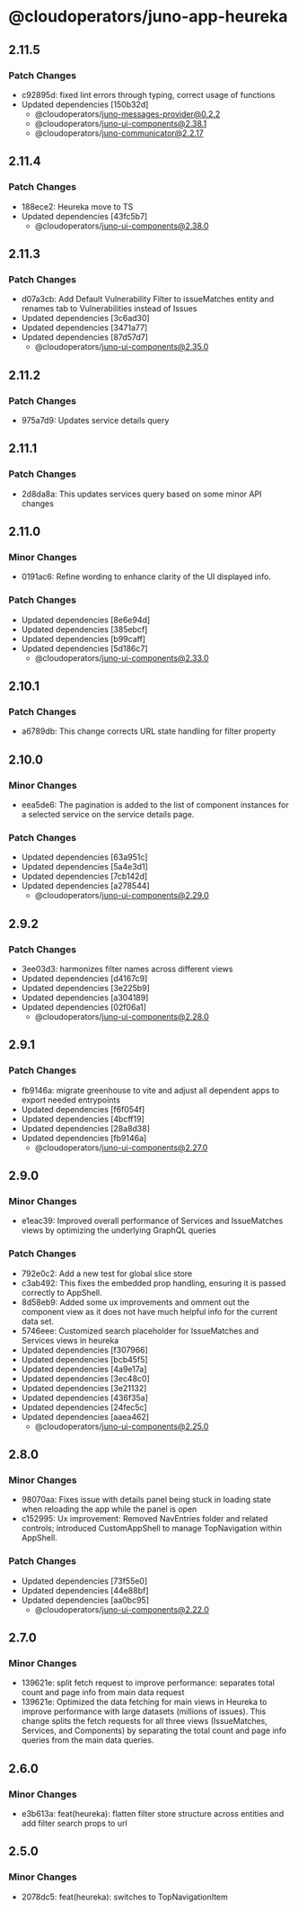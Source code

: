 # @cloudoperators/juno-app-heureka

## 2.11.5

### Patch Changes

- c92895d: fixed lint errors through typing, correct usage of functions
- Updated dependencies [150b32d]
  - @cloudoperators/juno-messages-provider@0.2.2
  - @cloudoperators/juno-ui-components@2.38.1
  - @cloudoperators/juno-communicator@2.2.17

## 2.11.4

### Patch Changes

- 188ece2: Heureka move to TS
- Updated dependencies [43fc5b7]
  - @cloudoperators/juno-ui-components@2.38.0

## 2.11.3

### Patch Changes

- d07a3cb: Add Default Vulnerability Filter to issueMatches entity and renames tab to Vulnerabilities instead of Issues
- Updated dependencies [3c6ad30]
- Updated dependencies [3471a77]
- Updated dependencies [87d57d7]
  - @cloudoperators/juno-ui-components@2.35.0

## 2.11.2

### Patch Changes

- 975a7d9: Updates service details query

## 2.11.1

### Patch Changes

- 2d8da8a: This updates services query based on some minor API changes

## 2.11.0

### Minor Changes

- 0191ac6: Refine wording to enhance clarity of the UI displayed info.

### Patch Changes

- Updated dependencies [8e6e94d]
- Updated dependencies [385ebcf]
- Updated dependencies [b99caff]
- Updated dependencies [5d186c7]
  - @cloudoperators/juno-ui-components@2.33.0

## 2.10.1

### Patch Changes

- a6789db: This change corrects URL state handling for filter property

## 2.10.0

### Minor Changes

- eea5de6: The pagination is added to the list of component instances for a selected service on the service details page.

### Patch Changes

- Updated dependencies [63a951c]
- Updated dependencies [5a4e3d1]
- Updated dependencies [7cb142d]
- Updated dependencies [a278544]
  - @cloudoperators/juno-ui-components@2.29.0

## 2.9.2

### Patch Changes

- 3ee03d3: harmonizes filter names across different views
- Updated dependencies [d4167c9]
- Updated dependencies [3e225b9]
- Updated dependencies [a304189]
- Updated dependencies [02f06a1]
  - @cloudoperators/juno-ui-components@2.28.0

## 2.9.1

### Patch Changes

- fb9146a: migrate greenhouse to vite and adjust all dependent apps to export needed entrypoints
- Updated dependencies [f6f054f]
- Updated dependencies [4bcff19]
- Updated dependencies [28a8d38]
- Updated dependencies [fb9146a]
  - @cloudoperators/juno-ui-components@2.27.0

## 2.9.0

### Minor Changes

- e1eac39: Improved overall performance of Services and IssueMatches views by optimizing the underlying GraphQL queries

### Patch Changes

- 792e0c2: Add a new test for global slice store
- c3ab492: This fixes the embedded prop handling, ensuring it is passed correctly to AppShell.
- 8d58eb9: Added some ux improvements and omment out the component view as it does not have much helpful info for the current data set.
- 5746eee: Customized search placeholder for IssueMatches and Services views in heureka
- Updated dependencies [f307966]
- Updated dependencies [bcb45f5]
- Updated dependencies [4a9e17a]
- Updated dependencies [3ec48c0]
- Updated dependencies [3e21132]
- Updated dependencies [436f35a]
- Updated dependencies [24fec5c]
- Updated dependencies [aaea462]
  - @cloudoperators/juno-ui-components@2.25.0

## 2.8.0

### Minor Changes

- 98070aa: Fixes issue with details panel being stuck in loading state when reloading the app while the panel is open
- c152995: Ux improvement: Removed NavEntries folder and related controls; introduced CustomAppShell to manage TopNavigation within AppShell.

### Patch Changes

- Updated dependencies [73f55e0]
- Updated dependencies [44e88bf]
- Updated dependencies [aa0bc95]
  - @cloudoperators/juno-ui-components@2.22.0

## 2.7.0

### Minor Changes

- 139621e: split fetch request to improve performance: separates total count and page info from main data request
- 139621e: Optimized the data fetching for main views in Heureka to improve performance with large datasets (millions of issues). This change splits the fetch requests for all three views (IssueMatches, Services, and Components) by separating the total count and page info queries from the main data queries.

## 2.6.0

### Minor Changes

- e3b613a: feat(heureka): flatten filter store structure across entities and add filter search props to url

## 2.5.0

### Minor Changes

- 2078dc5: feat(heureka): switches to TopNavigationItem
